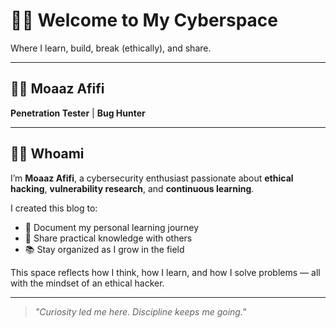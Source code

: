 # 🙋‍♂️ Welcome to My Cyberspace  
Where I learn, build, break (ethically), and share.

---

## 👨‍💻 Moaaz Afifi  
**Penetration Tester** | **Bug Hunter**

---

## 🕵️‍♀️ Whoami

I’m **Moaaz Afifi**, a cybersecurity enthusiast passionate about **ethical hacking**, **vulnerability research**, and **continuous learning**.

I created this blog to:

- 🧠 Document my personal learning journey  
- 🔧 Share practical knowledge with others  
- 📚 Stay organized as I grow in the field

This space reflects how I think, how I learn, and how I solve problems — all with the mindset of an ethical hacker.

---

> _"Curiosity led me here. Discipline keeps me going."_  
